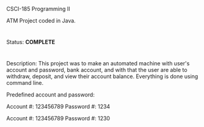 CSCI-185 Programming II

ATM Project coded in Java.
#
Status: <b>COMPLETE</b>
#
Description: This project was to make an automated machine with user's account and password, bank account, and with that the user are able to withdraw, deposit, and view their account balance. Everything is done using command line.

Predefined account and password:

Account #:  123456789
Password #: 1234

Account #: 123456789
Password #: 1230